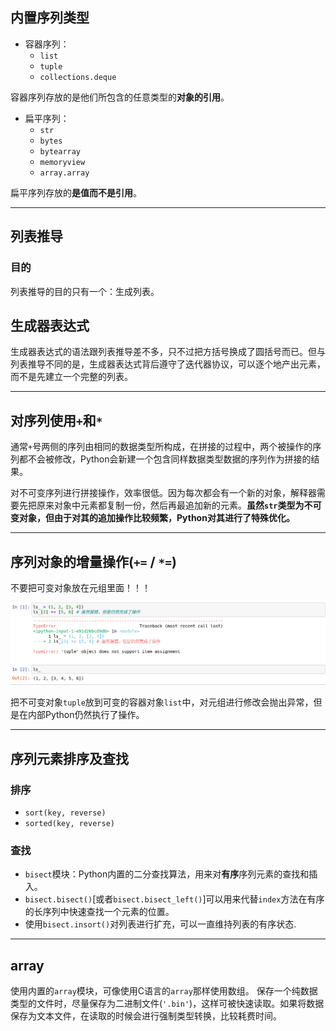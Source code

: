 ## 内置序列类型

+ 容器序列：
  + `list`
  + `tuple`
  + `collections.deque`

容器序列存放的是他们所包含的任意类型的**对象的引用**。

+ 扁平序列：
  + `str`
  + `bytes`
  + `bytearray`
  + `memoryview`
  + `array.array`

扁平序列存放的**是值而不是引用**。

---

## 列表推导

### 目的

列表推导的目的只有一个：生成列表。

## 生成器表达式

生成器表达式的语法跟列表推导差不多，只不过把方括号换成了圆括号而已。但与列表推导不同的是，生成器表达式背后遵守了迭代器协议，可以逐个地产出元素，而不是先建立一个完整的列表。

---

## 对序列使用`+`和`*`

通常`+`号两侧的序列由相同的数据类型所构成，在拼接的过程中，两个被操作的序列都不会被修改，Python会新建一个包含同样数据类型数据的序列作为拼接的结果。

对不可变序列进行拼接操作，效率很低。因为每次都会有一个新的对象，解释器需要先把原来对象中元素都复制一份，然后再最追加新的元素。**虽然`str`类型为不可变对象，但由于对其的追加操作比较频繁，Python对其进行了特殊优化。**

---

## 序列对象的增量操作(`+=` / `*=`)

不要把可变对象放在元组里面！！！

![tuple](../images/change_tuple.png)

把不可变对象`tuple`放到可变的容器对象`list`中，对元组进行修改会抛出异常，但是在内部Python仍然执行了操作。

---

## 序列元素排序及查找

### 排序

+ `sort(key, reverse)`
+ `sorted(key, reverse)`

### 查找

+ `bisect`模块：Python内置的二分查找算法，用来对**有序**序列元素的查找和插入。
+ `bisect.bisect()`\[或者`bisect.bisect_left()`\]可以用来代替`index`方法在有序的长序列中快速查找一个元素的位置。
+ 使用`bisect.insort()`对列表进行扩充，可以一直维持列表的有序状态.

---

## array

使用内置的`array`模块，可像使用C语言的`array`那样使用数组。
保存一个纯数据类型的文件时，尽量保存为二进制文件(`'.bin'`)，这样可被快速读取。如果将数据保存为文本文件，在读取的时候会进行强制类型转换，比较耗费时间。
